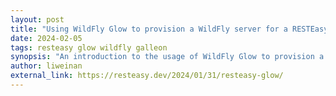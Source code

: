 ```yaml
---
layout: post
title: "Using WildFly Glow to provision a WildFly server for a RESTEasy based project"
date: 2024-02-05
tags: resteasy glow wildfly galleon
synopsis: "An introduction to the usage of WildFly Glow to provision a WildFly server for a RESTEasy based project"
author: liweinan
external_link: https://resteasy.dev/2024/01/31/resteasy-glow/
---
```


